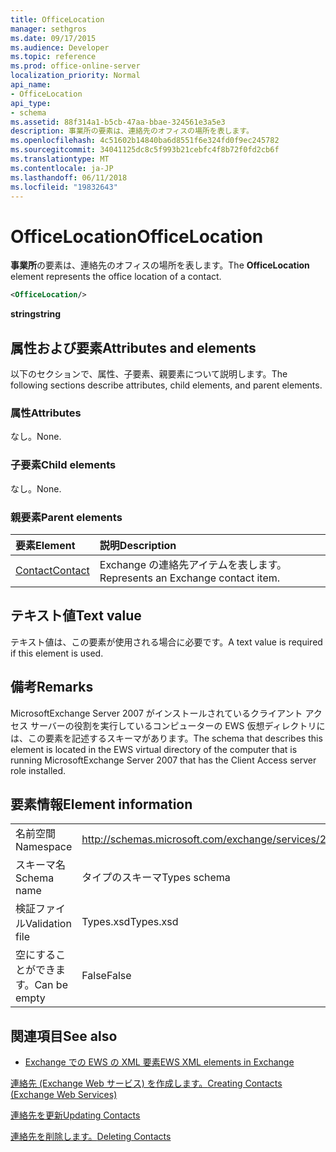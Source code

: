 ```yaml
---
title: OfficeLocation
manager: sethgros
ms.date: 09/17/2015
ms.audience: Developer
ms.topic: reference
ms.prod: office-online-server
localization_priority: Normal
api_name:
- OfficeLocation
api_type:
- schema
ms.assetid: 88f314a1-b5cb-47aa-bbae-324561e3a5e3
description: 事業所の要素は、連絡先のオフィスの場所を表します。
ms.openlocfilehash: 4c51602b14840ba6d8551f6e324fd0f9ec245782
ms.sourcegitcommit: 34041125dc8c5f993b21cebfc4f8b72f0fd2cb6f
ms.translationtype: MT
ms.contentlocale: ja-JP
ms.lasthandoff: 06/11/2018
ms.locfileid: "19832643"
---
```

# <a name="officelocation"></a><span data-ttu-id="ab49e-103">OfficeLocation</span><span class="sxs-lookup"><span data-stu-id="ab49e-103">OfficeLocation</span></span>

<span data-ttu-id="ab49e-104">**事業所**の要素は、連絡先のオフィスの場所を表します。</span><span class="sxs-lookup"><span data-stu-id="ab49e-104">The **OfficeLocation** element represents the office location of a contact.</span></span> 
  
```xml
<OfficeLocation/>
```

 <span data-ttu-id="ab49e-105">**string**</span><span class="sxs-lookup"><span data-stu-id="ab49e-105">**string**</span></span>
## <a name="attributes-and-elements"></a><span data-ttu-id="ab49e-106">属性および要素</span><span class="sxs-lookup"><span data-stu-id="ab49e-106">Attributes and elements</span></span>

<span data-ttu-id="ab49e-107">以下のセクションで、属性、子要素、親要素について説明します。</span><span class="sxs-lookup"><span data-stu-id="ab49e-107">The following sections describe attributes, child elements, and parent elements.</span></span>
  
### <a name="attributes"></a><span data-ttu-id="ab49e-108">属性</span><span class="sxs-lookup"><span data-stu-id="ab49e-108">Attributes</span></span>

<span data-ttu-id="ab49e-109">なし。</span><span class="sxs-lookup"><span data-stu-id="ab49e-109">None.</span></span>
  
### <a name="child-elements"></a><span data-ttu-id="ab49e-110">子要素</span><span class="sxs-lookup"><span data-stu-id="ab49e-110">Child elements</span></span>

<span data-ttu-id="ab49e-111">なし。</span><span class="sxs-lookup"><span data-stu-id="ab49e-111">None.</span></span>
  
### <a name="parent-elements"></a><span data-ttu-id="ab49e-112">親要素</span><span class="sxs-lookup"><span data-stu-id="ab49e-112">Parent elements</span></span>

|<span data-ttu-id="ab49e-113">**要素**</span><span class="sxs-lookup"><span data-stu-id="ab49e-113">**Element**</span></span>|<span data-ttu-id="ab49e-114">**説明**</span><span class="sxs-lookup"><span data-stu-id="ab49e-114">**Description**</span></span>|
|:-----|:-----|
|[<span data-ttu-id="ab49e-115">Contact</span><span class="sxs-lookup"><span data-stu-id="ab49e-115">Contact</span></span>](contact.md) <br/> |<span data-ttu-id="ab49e-116">Exchange の連絡先アイテムを表します。</span><span class="sxs-lookup"><span data-stu-id="ab49e-116">Represents an Exchange contact item.</span></span>  <br/> |
   
## <a name="text-value"></a><span data-ttu-id="ab49e-117">テキスト値</span><span class="sxs-lookup"><span data-stu-id="ab49e-117">Text value</span></span>

<span data-ttu-id="ab49e-118">テキスト値は、この要素が使用される場合に必要です。</span><span class="sxs-lookup"><span data-stu-id="ab49e-118">A text value is required if this element is used.</span></span>
  
## <a name="remarks"></a><span data-ttu-id="ab49e-119">備考</span><span class="sxs-lookup"><span data-stu-id="ab49e-119">Remarks</span></span>

<span data-ttu-id="ab49e-120">MicrosoftExchange Server 2007 がインストールされているクライアント アクセス サーバーの役割を実行しているコンピューターの EWS 仮想ディレクトリには、この要素を記述するスキーマがあります。</span><span class="sxs-lookup"><span data-stu-id="ab49e-120">The schema that describes this element is located in the EWS virtual directory of the computer that is running MicrosoftExchange Server 2007 that has the Client Access server role installed.</span></span>
  
## <a name="element-information"></a><span data-ttu-id="ab49e-121">要素情報</span><span class="sxs-lookup"><span data-stu-id="ab49e-121">Element information</span></span>

|||
|:-----|:-----|
|<span data-ttu-id="ab49e-122">名前空間</span><span class="sxs-lookup"><span data-stu-id="ab49e-122">Namespace</span></span>  <br/> |http://schemas.microsoft.com/exchange/services/2006/types  <br/> |
|<span data-ttu-id="ab49e-123">スキーマ名</span><span class="sxs-lookup"><span data-stu-id="ab49e-123">Schema name</span></span>  <br/> |<span data-ttu-id="ab49e-124">タイプのスキーマ</span><span class="sxs-lookup"><span data-stu-id="ab49e-124">Types schema</span></span>  <br/> |
|<span data-ttu-id="ab49e-125">検証ファイル</span><span class="sxs-lookup"><span data-stu-id="ab49e-125">Validation file</span></span>  <br/> |<span data-ttu-id="ab49e-126">Types.xsd</span><span class="sxs-lookup"><span data-stu-id="ab49e-126">Types.xsd</span></span>  <br/> |
|<span data-ttu-id="ab49e-127">空にすることができます。</span><span class="sxs-lookup"><span data-stu-id="ab49e-127">Can be empty</span></span>  <br/> |<span data-ttu-id="ab49e-128">False</span><span class="sxs-lookup"><span data-stu-id="ab49e-128">False</span></span>  <br/> |
   
## <a name="see-also"></a><span data-ttu-id="ab49e-129">関連項目</span><span class="sxs-lookup"><span data-stu-id="ab49e-129">See also</span></span>



- [<span data-ttu-id="ab49e-130">Exchange での EWS の XML 要素</span><span class="sxs-lookup"><span data-stu-id="ab49e-130">EWS XML elements in Exchange</span></span>](ews-xml-elements-in-exchange.md)


[<span data-ttu-id="ab49e-131">連絡先 (Exchange Web サービス) を作成します。</span><span class="sxs-lookup"><span data-stu-id="ab49e-131">Creating Contacts (Exchange Web Services)</span></span>](http://msdn.microsoft.com/library/4845917e-70d1-481c-bbd7-011ec6571789%28Office.15%29.aspx)
  
[<span data-ttu-id="ab49e-132">連絡先を更新</span><span class="sxs-lookup"><span data-stu-id="ab49e-132">Updating Contacts</span></span>](http://msdn.microsoft.com/library/9a865953-b94a-4229-b632-2dee433314be%28Office.15%29.aspx)
  
[<span data-ttu-id="ab49e-133">連絡先を削除します。</span><span class="sxs-lookup"><span data-stu-id="ab49e-133">Deleting Contacts</span></span>](http://msdn.microsoft.com/library/fcc3dc84-cd3e-455e-a1a7-ae6921c9b588%28Office.15%29.aspx)

